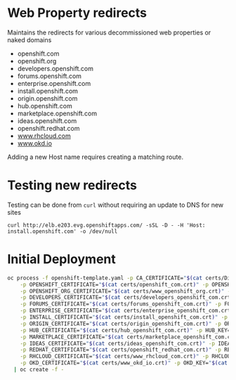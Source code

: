 # Web Property redirects

Maintains the redirects for various decommissioned web properties or naked domains

  - openshift.com
  - openshift.org
  - developers.openshift.com
  - forums.openshift.com
  - enterprise.openshift.com
  - install.openshift.com
  - origin.openshift.com
  - hub.openshift.com
  - marketplace.openshift.com
  - ideas.openshift.com
  - openshift.redhat.com
  - www.rhcloud.com
  - www.okd.io

Adding a new Host name requires creating a matching route.

# Testing new redirects

Testing can be done from `curl` without requiring an update to DNS for new sites

    curl http://elb.e203.evg.openshiftapps.com/ -sSL -D - -H 'Host: install.openshift.com' -o /dev/null


# Initial Deployment

```bash
oc process -f openshift-template.yaml -p CA_CERTIFICATE="$(cat certs/DigiCertCA.crt)" \
    -p OPENSHIFT_CERTIFICATE="$(cat certs/openshift_com.crt)" -p OPENSHIFT_KEY="$(cat certs/openshift_com.key)" \
    -p OPENSHIFT_ORG_CERTIFICATE="$(cat certs/www_openshift_org.crt)" -p OPENSHIFT_ORG_KEY="$(cat certs/www_openshift_org.key)" \
    -p DEVELOPERS_CERTIFICATE="$(cat certs/developers_openshift_com.crt)" -p DEVELOPERS_KEY="$(cat certs/developers_openshift_com.key)" \
    -p FORUMS_CERTIFICATE="$(cat certs/forums_openshift_com.crt)" -p FORUMS_KEY="$(cat certs/forums_openshift_com.key)" \
    -p ENTERPRISE_CERTIFICATE="$(cat certs/enterprise_openshift_com.crt)" -p ENTERPRISE_KEY="$(cat certs/enterprise_openshift_com.key)" \
    -p INSTALL_CERTIFICATE="$(cat certs/install_openshift_com.crt)" -p INSTALL_KEY="$(cat certs/install_openshift_com.key)" \
    -p ORIGIN_CERTIFICATE="$(cat certs/origin_openshift_com.crt)" -p ORIGIN_KEY="$(cat certs/origin_openshift_com.key)" \
    -p HUB_CERTIFICATE="$(cat certs/hub_openshift_com.crt)" -p HUB_KEY="$(cat certs/hub_openshift_com.key)" \
    -p MARKETPLACE_CERTIFICATE="$(cat certs/marketplace_openshift_com.crt)" -p MARKETPLACE_KEY="$(cat certs/marketplace_openshift_com.key)" \
    -p IDEAS_CERTIFICATE="$(cat certs/ideas_openshift_com.crt)" -p IDEAS_KEY="$(cat certs/ideas_openshift_com.key)" \
    -p REDHAT_CERTIFICATE="$(cat certs/openshift_redhat_com.crt)" -p REDHAT_KEY="$(cat certs/openshift_redhat_com.key)" \
    -p RHCLOUD_CERTIFICATE="$(cat certs/www_rhcloud_com.crt)" -p RHCLOUD_KEY="$(cat certs/www_rhcloud_com.key)" \
    -p OKD_CERTIFICATE="$(cat certs/www_okd_io.crt)" -p OKD_KEY="$(cat certs/www_okd_io.key)" \
  | oc create -f -
```
